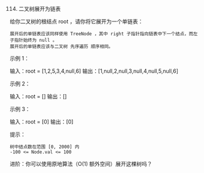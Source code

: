 114. 二叉树展开为链表

给你二叉树的根结点 root ，请你将它展开为一个单链表：

    展开后的单链表应该同样使用 TreeNode ，其中 right 子指针指向链表中下一个结点，而左子指针始终为 null 。
    展开后的单链表应该与二叉树 先序遍历 顺序相同。

 

示例 1：

输入：root = [1,2,5,3,4,null,6]
输出：[1,null,2,null,3,null,4,null,5,null,6]

示例 2：

输入：root = []
输出：[]

示例 3：

输入：root = [0]
输出：[0]

 

提示：

    树中结点数在范围 [0, 2000] 内
    -100 <= Node.val <= 100

 

进阶：你可以使用原地算法（O(1) 额外空间）展开这棵树吗？
